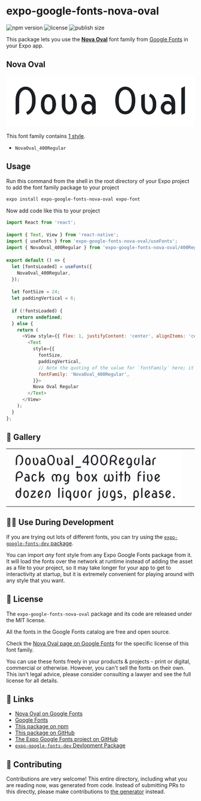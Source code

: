 # expo-google-fonts-nova-oval

![npm version](https://flat.badgen.net/npm/v/expo-google-fonts-nova-oval)
![license](https://flat.badgen.net/github/license/expo/google-fonts)
![publish size](https://flat.badgen.net/packagephobia/install/expo-google-fonts-nova-oval)

This package lets you use the [**Nova Oval**](https://fonts.google.com/specimen/Nova+Oval) font family from [Google Fonts](https://fonts.google.com/) in your Expo app.

## Nova Oval

![Nova Oval](./font-family.png)

This font family contains [1 style](#-gallery).

- `NovaOval_400Regular`

## Usage

Run this command from the shell in the root directory of your Expo project to add the font family package to your project
```sh
expo install expo-google-fonts-nova-oval expo-font
```

Now add code like this to your project
```js
import React from 'react';

import { Text, View } from 'react-native';
import { useFonts } from 'expo-google-fonts-nova-oval/useFonts';
import { NovaOval_400Regular } from 'expo-google-fonts-nova-oval/400Regular';

export default () => {
  let [fontsLoaded] = useFonts({
    NovaOval_400Regular,
  });

  let fontSize = 24;
  let paddingVertical = 6;

  if (!fontsLoaded) {
    return undefined;
  } else {
    return (
      <View style={{ flex: 1, justifyContent: 'center', alignItems: 'center' }}>
        <Text
          style={{
            fontSize,
            paddingVertical,
            // Note the quoting of the value for `fontFamily` here; it expects a string!
            fontFamily: 'NovaOval_400Regular',
          }}>
          Nova Oval Regular
        </Text>
      </View>
    );
  }
};

```

## 🔡 Gallery


||||
|-|-|-|
|![NovaOval_400Regular](.//400Regular/NovaOval_400Regular.ttf.png)||||


## 👩‍💻 Use During Development

If you are trying out lots of different fonts, you can try using the [`expo-google-fonts-dev` package](https://github.com/freeboub/google-fonts/tree/master/font-packages/dev#readme).

You can import *any* font style from any Expo Google Fonts package from it. It will load the fonts
over the network at runtime instead of adding the asset as a file to your project, so it may take longer
for your app to get to interactivity at startup, but it is extremely convenient
for playing around with any style that you want.

## 📖 License

The `expo-google-fonts-nova-oval` package and its code are released under the MIT license.

All the fonts in the Google Fonts catalog are free and open source.

Check the [Nova Oval page on Google Fonts](https://fonts.google.com/specimen/Nova+Oval) for the specific license of this font family.

You can use these fonts freely in your products & projects - print or digital, commercial or otherwise. However, you can't sell the fonts on their own. This isn't legal advice, please consider consulting a lawyer and see the full license for all details.

## 🔗 Links

- [Nova Oval on Google Fonts](https://fonts.google.com/specimen/Nova+Oval)
- [Google Fonts](https://fonts.google.com/)
- [This package on npm](https://www.npmjs.com/package/expo-google-fonts-nova-oval)
- [This package on GitHub](https://github.com/freeboub/google-fonts/tree/master/font-packages/nova-oval)
- [The Expo Google Fonts project on GitHub](https://github.com/freeboub/google-fonts)
- [`expo-google-fonts-dev` Devlopment Package](https://github.com/freeboub/google-fonts/tree/master/font-packages/dev)

## 🤝 Contributing

Contributions are very welcome! This entire directory, including what you are reading now, was generated from code. Instead of submitting PRs to this directly, please make contributions to [the generator](https://github.com/freeboub/google-fonts/tree/master/packages/generator) instead.
